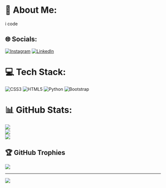 # 💫 About Me:
i code


## 🌐 Socials:
[![Instagram](https://img.shields.io/badge/Instagram-%23E4405F.svg?logo=Instagram&logoColor=white)](https://instagram.com/ektoras.sofianopoulos) [![LinkedIn](https://img.shields.io/badge/LinkedIn-%230077B5.svg?logo=linkedin&logoColor=white)](https://linkedin.com/in/ektoras-sofianopoulos-398869220/) 

# 💻 Tech Stack:
![CSS3](https://img.shields.io/badge/css3-%231572B6.svg?style=for-the-badge&logo=css3&logoColor=white) ![HTML5](https://img.shields.io/badge/html5-%23E34F26.svg?style=for-the-badge&logo=html5&logoColor=white) ![Python](https://img.shields.io/badge/python-3670A0?style=for-the-badge&logo=python&logoColor=ffdd54) ![Bootstrap](https://img.shields.io/badge/bootstrap-%238511FA.svg?style=for-the-badge&logo=bootstrap&logoColor=white)
# 📊 GitHub Stats:
![](https://github-readme-stats.vercel.app/api?username=Ektwras&theme=nightowl&hide_border=false&include_all_commits=false&count_private=true)<br/>
![](https://github-readme-streak-stats.herokuapp.com/?user=Ektwras&theme=nightowl&hide_border=false)<br/>
![](https://github-readme-stats.vercel.app/api/top-langs/?username=Ektwras&theme=nightowl&hide_border=false&include_all_commits=false&count_private=true&layout=compact)

## 🏆 GitHub Trophies
![](https://github-profile-trophy.vercel.app/?username=Ektwras&theme=tokyonight&no-frame=false&no-bg=false&margin-w=4)

---
[![](https://visitcount.itsvg.in/api?id=Ektwras&icon=2&color=6)](https://visitcount.itsvg.in)

<!-- Proudly created with GPRM ( https://gprm.itsvg.in ) -->
